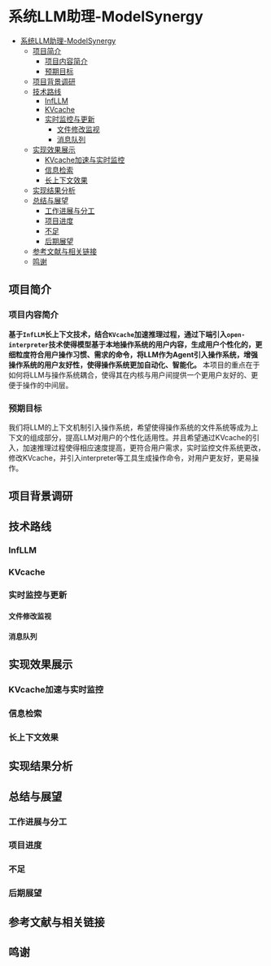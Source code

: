 # 系统LLM助理-ModelSynergy

- [系统LLM助理-ModelSynergy](#系统llm助理-modelsynergy)
  - [项目简介](#项目简介)
    - [项目内容简介](#项目内容简介)
    - [预期目标](#预期目标)
  - [项目背景调研](#项目背景调研)
  - [技术路线](#技术路线)
    - [InfLLM](#infllm)
    - [KVcache](#kvcache)
    - [实时监控与更新](#实时监控与更新)
      - [文件修改监视](#文件修改监视)
      - [消息队列](#消息队列)
  - [实现效果展示](#实现效果展示)
    - [KVcache加速与实时监控](#kvcache加速与实时监控)
    - [信息检索](#信息检索)
    - [长上下文效果](#长上下文效果)
  - [实现结果分析](#实现结果分析)
  - [总结与展望](#总结与展望)
    - [工作进展与分工](#工作进展与分工)
    - [项目进度](#项目进度)
    - [不足](#不足)
    - [后期展望](#后期展望)
  - [参考文献与相关链接](#参考文献与相关链接)
  - [鸣谢](#鸣谢)


## 项目简介

### 项目内容简介

**基于`InfLLM`长上下文技术，结合`KVcache`加速推理过程，通过下端引入`open-interpreter`技术使得模型基于本地操作系统的用户内容，生成用户个性化的，更细粒度符合用户操作习惯、需求的命令，将LLM作为Agent引入操作系统，增强操作系统的用户友好性，使得操作系统更加自动化、智能化。**
本项目的重点在于如何将LLM与操作系统耦合，使得其在内核与用户间提供一个更用户友好的、更便于操作的中间层。

### 预期目标

我们将LLM的上下文机制引入操作系统，希望使得操作系统的文件系统等成为上下文的组成部分，提高LLM对用户的个性化适用性。并且希望通过KVcache的引入，加速推理过程使得相应速度提高，更符合用户需求，实时监控文件系统更改，修改KVcache，并引入interpreter等工具生成操作命令，对用户更友好，更易操作。

## 项目背景调研

## 技术路线

### InfLLM

### KVcache

### 实时监控与更新

#### 文件修改监视

#### 消息队列

## 实现效果展示

### KVcache加速与实时监控

### 信息检索

### 长上下文效果

## 实现结果分析


## 总结与展望

### 工作进展与分工

### 项目进度

### 不足

### 后期展望

## 参考文献与相关链接

## 鸣谢